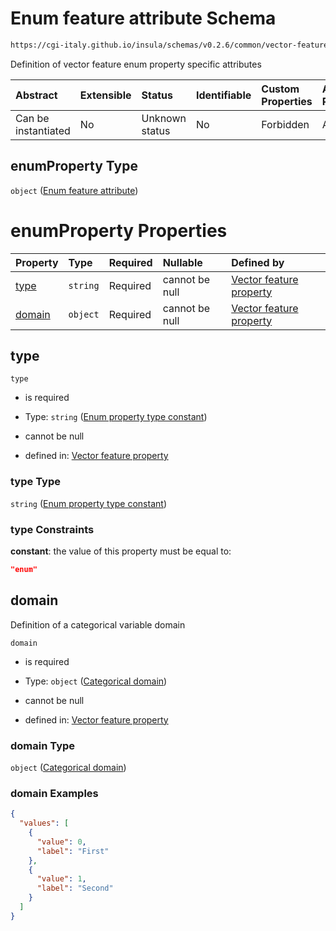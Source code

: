 # Enum feature attribute Schema

```txt
https://cgi-italy.github.io/insula/schemas/v0.2.6/common/vector-feature-property.schema.json#/$defs/enumProperty
```

Definition of vector feature enum property specific attributes

| Abstract            | Extensible | Status         | Identifiable | Custom Properties | Additional Properties | Access Restrictions | Defined In                                                                                                         |
| :------------------ | :--------- | :------------- | :----------- | :---------------- | :-------------------- | :------------------ | :----------------------------------------------------------------------------------------------------------------- |
| Can be instantiated | No         | Unknown status | No           | Forbidden         | Allowed               | none                | [vector-feature-property.schema.json\*](schemas/common/vector-feature-property.schema.json) |

## enumProperty Type

`object` ([Enum feature attribute](vector-feature-property-defs-enum-feature-attribute.md))

# enumProperty Properties

| Property          | Type     | Required | Nullable       | Defined by                                                                                                                                                                                                                                                  |
| :---------------- | :------- | :------- | :------------- | :---------------------------------------------------------------------------------------------------------------------------------------------------------------------------------------------------------------------------------------------------------- |
| [type](#type)     | `string` | Required | cannot be null | [Vector feature property](vector-feature-property-defs-enum-feature-attribute-properties-enum-property-type-constant.md) |
| [domain](#domain) | `object` | Required | cannot be null | [Vector feature property](dataset-variable-domain-defs-categorical-domain.md)                                          |

## type



`type`

* is required

* Type: `string` ([Enum property type constant](vector-feature-property-defs-enum-feature-attribute-properties-enum-property-type-constant.md))

* cannot be null

* defined in: [Vector feature property](vector-feature-property-defs-enum-feature-attribute-properties-enum-property-type-constant.md)

### type Type

`string` ([Enum property type constant](vector-feature-property-defs-enum-feature-attribute-properties-enum-property-type-constant.md))

### type Constraints

**constant**: the value of this property must be equal to:

```json
"enum"
```

## domain

Definition of a categorical variable domain

`domain`

* is required

* Type: `object` ([Categorical domain](dataset-variable-domain-defs-categorical-domain.md))

* cannot be null

* defined in: [Vector feature property](dataset-variable-domain-defs-categorical-domain.md)

### domain Type

`object` ([Categorical domain](dataset-variable-domain-defs-categorical-domain.md))

### domain Examples

```json
{
  "values": [
    {
      "value": 0,
      "label": "First"
    },
    {
      "value": 1,
      "label": "Second"
    }
  ]
}
```
